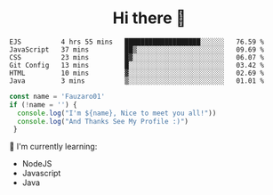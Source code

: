 <h1  align='center'> Hi there 👋 </h1>

<p align='center'> </p>

<!--START_SECTION:waka-->

```text
EJS          4 hrs 55 mins   ███████████████████░░░░░░   76.59 %
JavaScript   37 mins         ██▒░░░░░░░░░░░░░░░░░░░░░░   09.69 %
CSS          23 mins         █▓░░░░░░░░░░░░░░░░░░░░░░░   06.07 %
Git Config   13 mins         █░░░░░░░░░░░░░░░░░░░░░░░░   03.42 %
HTML         10 mins         ▓░░░░░░░░░░░░░░░░░░░░░░░░   02.69 %
Java         3 mins          ▒░░░░░░░░░░░░░░░░░░░░░░░░   01.01 %
```

<!--END_SECTION:waka-->

```javascript
const name = 'Fauzaro01'
if (!name = '') {
  console.log("I'm ${name}, Nice to meet you all!"))
  console.log("And Thanks See My Profile :)")
 }
```

:page_with_curl: I'm currently learning:
- NodeJS
- Javascript
- Java

